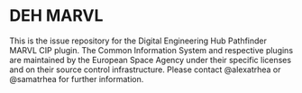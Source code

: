 # DEH MARVL

This is the issue repository for the Digital Engineering Hub Pathfinder MARVL CIP plugin. The Common Information System and respective plugins are maintained by the European Space Agency under their specific licenses and on their source control infrastructure. Please contact @alexatrhea or @samatrhea for further information.